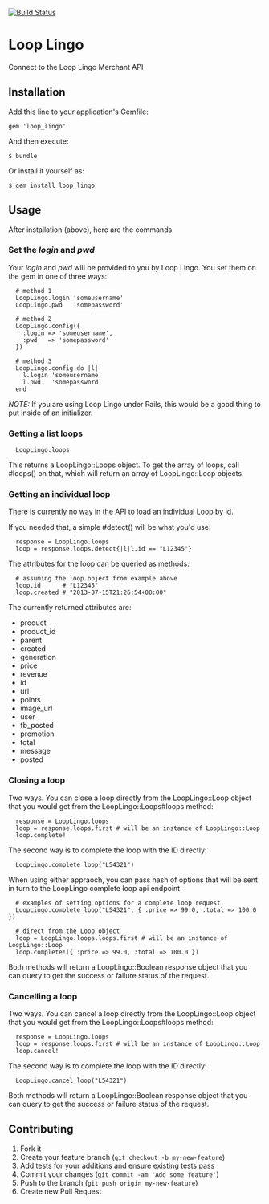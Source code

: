 [![Build Status](https://travis-ci.org/deseretbook/loop_lingo.png?branch=master)](https://travis-ci.org/deseretbook/loop_lingo)

# Loop Lingo

Connect to the Loop Lingo Merchant API

## Installation

Add this line to your application's Gemfile:

    gem 'loop_lingo'

And then execute:

    $ bundle

Or install it yourself as:

    $ gem install loop_lingo

## Usage

After installation (above), here are the commands

### Set the _login_ and _pwd_

Your *login* and *pwd* will be provided to you by Loop Lingo.  You set them on the gem in one of three ways:

```
  # method 1
  LoopLingo.login 'someusername'
  LoopLingo.pwd   'somepassword'

  # method 2
  LoopLingo.config({
    :login => 'someusername',
    :pwd   => 'somepassword'
  })

  # method 3
  LoopLingo.config do |l|
    l.login 'someusername'
    l.pwd   'somepassword'
  end
```

*NOTE:* If you are using Loop Lingo under Rails, this would be a good thing to put inside of an initializer.

### Getting a list loops

```
  LoopLingo.loops
```

This returns a LoopLingo::Loops object. To get the array of loops, call #loops() on that, which will return an array of LoopLingo::Loop objects.

### Getting an individual loop

There is currently no way in the API to load an individual Loop by id.

If you needed that, a simple #detect() will be what you'd use:

```
  response = LoopLingo.loops
  loop = response.loops.detect{|l|l.id == "L12345"}
```

The attributes for the loop can be queried as methods:

```
  # assuming the loop object from example above
  loop.id      # "L12345"
  loop.created # "2013-07-15T21:26:54+00:00"
```

The currently returned attributes are:

  * product
  * product_id
  * parent
  * created
  * generation
  * price
  * revenue
  * id
  * url
  * points
  * image_url
  * user
  * fb_posted
  * promotion
  * total
  * message
  * posted

### Closing a loop

Two ways.  You can close a loop directly from the LoopLingo::Loop object that you would get from the LoopLingo::Loops#loops method:

```
  response = LoopLingo.loops
  loop = response.loops.first # will be an instance of LoopLingo::Loop
  loop.complete!
```

The second way is to complete the loop with the ID directly:

```
  LoopLingo.complete_loop("L54321")
```

When using either appraoch, you can pass hash of options that will be sent in turn to the LoopLingo complete loop api endpoint.

```
  # examples of setting options for a complete loop request
  LoopLingo.complete_loop("L54321", { :price => 99.0, :total => 100.0 })

  # direct from the Loop object
  loop = LoopLingo.loops.loops.first # will be an instance of LoopLingo::Loop
  loop.complete!({ :price => 99.0, :total => 100.0 })
```

Both methods will return a LoopLingo::Boolean response object that you can query to get the success or failure status of the request.

### Cancelling a loop

Two ways.  You can cancel a loop directly from the LoopLingo::Loop object that you would get from the LoopLingo::Loops#loops method:

```
  response = LoopLingo.loops
  loop = response.loops.first # will be an instance of LoopLingo::Loop
  loop.cancel!
```

The second way is to complete the loop with the ID directly:

```
  LoopLingo.cancel_loop("L54321")
```

Both methods will return a LoopLingo::Boolean response object that you can query to get the success or failure status of the request.

## Contributing

1. Fork it
2. Create your feature branch (`git checkout -b my-new-feature`)
3. Add tests for your additions and ensure existing tests pass
4. Commit your changes (`git commit -am 'Add some feature'`)
5. Push to the branch (`git push origin my-new-feature`)
6. Create new Pull Request

